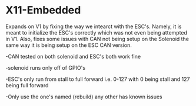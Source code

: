 # X11-Embedded
Expands on V1 by fixing the way we intearct with the ESC's. Namely, it is meant to initialize the ESC's correctly which was not even being attempted in V1. Also, fixes some issues with CAN not being setup on the Solenoid the same way it is being setup on the ESC CAN version.

-CAN tested on both solenoid and ESC's both work fine

-solenoid runs only off of GPIO's

-ESC's only run from stall to full forward i.e. 0-127 with 0 being stall and 127 being full forward

-Only use the one's named (rebuild) any other has known issues
